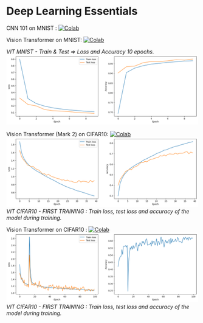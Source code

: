 # Deep Learning Essentials
CNN 101 on MNIST : [![Colab](https://colab.research.google.com/assets/colab-badge.svg)](https://githubtocolab.com/AvishkarArjan/deep-learning-essentials/blob/master/cnn_101.ipynb)

Vision Transformer on MNIST: [![Colab](https://colab.research.google.com/assets/colab-badge.svg)](https://githubtocolab.com/AvishkarArjan/deep-learning-essentials/blob/master/vision_transformer/vit_mnist.ipynb)

*VIT MNIST - Train & Test => Loss and Accuracy 10 epochs.*
![](./vision_transformer/results/vit_mnist.png)

Vision Transformer (Mark 2) on CIFAR10: [![Colab](https://colab.research.google.com/assets/colab-badge.svg)](https://githubtocolab.com/AvishkarArjan/deep-learning-essentials/blob/master/vision_transformer/vit_cifar10_mark2.ipynb)
![](./vision_transformer/results/vit_cifar10_mark2.png)
*VIT CIFAR10 - FIRST TRAINING : Train loss, test loss and accuracy of the model during training.*

Vision Transformer on CIFAR10 : [![Colab](https://colab.research.google.com/assets/colab-badge.svg)](https://githubtocolab.com/AvishkarArjan/deep-learning-essentials/blob/master/vision_transformer/vit_cifar10.ipynb)
![](./vision_transformer/results/vit_cifar10_main.png)
*VIT CIFAR10 - FIRST TRAINING : Train loss, test loss and accuracy of the model during training.*

